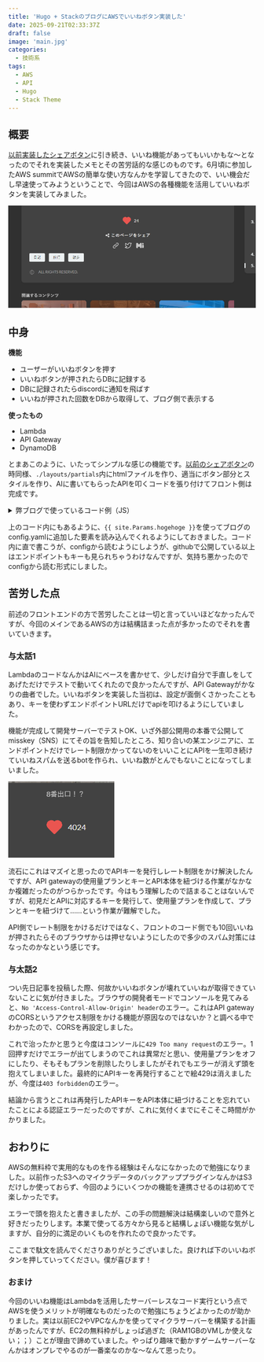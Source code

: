 ```yaml
---
title: 'Hugo + StackのブログにAWSでいいねボタン実装した'
date: 2025-09-21T02:33:37Z
draft: false
image: 'main.jpg'
categories:
  - 技術系
tags:
  - AWS
  - API
  - Hugo
  - Stack Theme
---
```


## 概要
[以前実装したシェアボタン](https://blog.bokukoha.dev/p/hugo--stack%E3%81%AE%E3%83%96%E3%83%AD%E3%82%B0%E3%81%AB%E3%82%B7%E3%82%A7%E3%82%A2%E3%83%9C%E3%82%BF%E3%83%B3%E5%AE%9F%E8%A3%85%E3%81%97%E3%81%9F/)に引き続き、いいね機能があってもいいかもな～となったのでそれを実装したメモとその苦労話的な感じのものです。6月頃に参加したAWS summitでAWSの簡単な使い方なんかを学習してきたので、いい機会だし早速使ってみようということで、今回はAWSの各種機能を活用していいねボタンを実装してみました。

![成果物](1.jpg)

## 中身

<strong>機能</strong>
- ユーザーがいいねボタンを押す
- いいねボタンが押されたらDBに記録する
- DBに記録されたらdiscordに通知を飛ばす
- いいねが押された回数をDBから取得して、ブログ側で表示する

<strong>使ったもの</strong>
- Lambda
- API Gateway
- DynamoDB

とまあこのように、いたってシンプルな感じの機能です。[以前のシェアボタン](https://blog.bokukoha.dev/p/hugo--stack%E3%81%AE%E3%83%96%E3%83%AD%E3%82%B0%E3%81%AB%E3%82%B7%E3%82%A7%E3%82%A2%E3%83%9C%E3%82%BF%E3%83%B3%E5%AE%9F%E8%A3%85%E3%81%97%E3%81%9F/)の時同様、`./layouts/partials`内にhtmlファイルを作り、適当にボタン部分とスタイルを作り、AIに書いてもらったAPIを叩くコードを張り付けてフロント側は完成です。

<details>
<summary>弊ブログで使っているコード例（JS）</summary>

```
<script>
    document.addEventListener('DOMContentLoaded', () => {
        const apiEndpoint = '{{ site.Params.apiEndpoint }}';
        const apiKey = '{{ site.Params.apiKey }}'; // 設定ファイルからAPIキーを読み込む
        const articleId = '{{ .RelPermalink }}';

        const likeButton = document.getElementById('like-button');
        const likeCountSpan = document.getElementById('like-count');

        if (!likeButton) return;

        // リクエストに含めるヘッダーを作成
        const requestHeaders = {
            'x-api-key': apiKey
        };

        // ページ読み込み時のいいね数取得（ヘッダー付きでfetch）
        fetch(`${apiEndpoint}/${encodeURIComponent(articleId)}`, { headers: requestHeaders })
            .then(res => {
                if (!res.ok) throw new Error(`HTTP error! status: ${res.status}`);
                return res.json();
            })
            .then(data => {
                likeCountSpan.textContent = data.likes || 0;
            })
            .catch(err => console.error('いいね数取得失敗:', err));

        // ボタンクリック時の処理
        likeButton.addEventListener('click', () => {
            likeCountSpan.textContent = parseInt(likeCountSpan.textContent) + 1;

            // いいねを送信（ヘッダー付きでfetch）
            fetch(`${apiEndpoint}/${encodeURIComponent(articleId)}`, {
                method: 'POST',
                headers: requestHeaders // ここにもヘッダーを追加
            })
            .then(res => {
                if (!res.ok) throw new Error(`HTTP error! status: ${res.status}`);
                return res.json();
            })
            .then(data => {
                likeCountSpan.textContent = data.likes;
            })
            .catch(err => {
                likeCountSpan.textContent = parseInt(likeCountSpan.textContent) - 1;
                console.error('いいね送信失敗:', err);
            });
        });
    });
</script>
```

</details>

上のコード内にもあるように、`{{ site.Params.hogehoge }}`を使ってブログのconfig.yamlに追加した要素を読み込んでくれるようにしておきました。コード内に直で書こうが、configから読むようにしようが、githubで公開している以上はエンドポイントもキーも見られちゃうわけなんですが、気持ち悪かったのでconfigから読む形式にしました。

## 苦労した点

前述のフロントエンドの方で苦労したことは一切と言っていいほどなかったんですが、今回のメインであるAWSの方は結構詰まった点が多かったのでそれを書いていきます。

### 与太話1
LambdaのコードなんかはAIにベースを書かせて、少しだけ自分で手直しをしてあげただけでテストで動いてくれたので良かったんですが、API Gatewayがかなりの曲者でした。いいねボタンを実装した当初は、設定が面倒くさかったこともあり、キーを使わずエンドポイントURLだけでapiを叩けるようにしていました。

機能が完成して開発サーバーでテストOK、いざ外部公開用の本番で公開してmisskey（SNS）にてその旨を告知したところ、知り合いの某エンジニアに、エンドポイントだけでレート制限かかってないのをいいことにAPIを一生叩き続けていいねスパムを送るbotを作られ、いいね数がとんでもないことになってしまいました。

![他の記事もこれでヤバかった](2.jpg)

流石にこれはマズイと思ったのでAPIキーを発行しレート制限をかけ解決したんですが、API gatewayの使用量プランとキーとAPI本体を紐づける作業がなかなか複雑だったのがつらかったです。今はもう理解したので詰まることはないんですが、初見だとAPIに対応するキーを発行して、使用量プランを作成して、プランとキーを紐づけて……という作業が難解でした。

API側でレート制限をかけるだけではなく、フロントのコード側でも10回いいねが押されたらそのブラウザからは押せないようにしたので多少のスパム対策にはなったのかなという感じです。

### 与太話2

つい先日記事を投稿した際、何故かいいねボタンが壊れていいねが取得できていないことに気が付きました。ブラウザの開発者モードでコンソールを見てみると、`No 'Access-Control-Allow-Origin' header`のエラー。これはAPI gatewayのCORSというアクセス制限をかける機能が原因なのではないか？と調べる中でわかったので、CORSを再設定しました。

これで治ったかと思うと今度はコンソールに`429 Too many request`のエラー。1回押すだけでエラーが出てしまうのでこれは異常だと思い、使用量プランをオフにしたり、そもそもプランを削除したりしましたがそれでもエラーが消えず頭を抱えてしまいました。最終的にAPIキーを再発行することで絵429は消えましたが、今度は`403 forbidden`のエラー。

結論から言うとこれは再発行したAPIキーをAPI本体に紐づけることを忘れていたことによる認証エラーだったのですが、これに気付くまでにそこそこ時間がかかりました。

## おわりに
AWSの無料枠で実用的なものを作る経験はそんなになかったので勉強になりました。以前作ったS3へのマイクラデータのバックアッププラグインなんかはS3だけしか使っておらず、今回のようにいくつかの機能を連携させるのは初めてで楽しかったです。

エラーで頭を抱えたと書きましたが、この手の問題解決は結構楽しいので意外と好きだったりします。本業で使ってる方々から見ると結構しょぼい機能な気がしますが、自分的に満足のいくものを作れたので良かったです。

ここまで駄文を読んでくださりありがとうございました。良ければ下のいいねボタンを押していってください。僕が喜びます！

### おまけ

今回のいいね機能はLambdaを活用したサーバーレスなコード実行という点でAWSを使うメリットが明確なものだったので勉強にちょうどよかったのが助かりました。実は以前EC2やVPCなんかを使ってマイクラサーバーを構築する計画があったんですが、EC2の無料枠がしょっぱ過ぎた（RAM1GBのVMしか使えない；；）ことが理由で諦めていました。やっぱり趣味で動かすゲームサーバーなんかはオンプレでやるのが一番楽なのかな～なんて思ったり。

